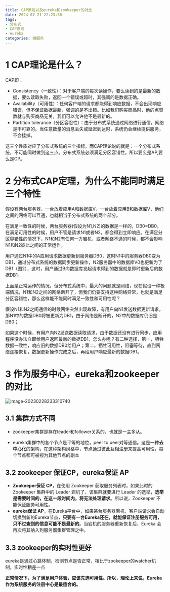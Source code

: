 ```yaml
---
title: CAP原则以及eureka和zookeeper的对比
date: 2024-07-21 22:23:30
tags:
- 分布式
- CAP原则
- eureka
categories: 微服务
---
```


# 1 CAP理论是什么？

CAP即：

- Consistency（一致性）：对于客户端的每次读操作，要么读到的是最新的数据，要么读取失败，返回一个错误或超时，其强调的是数据正确。
- Availability（可用性）：任何客户端的请求都能得到响应数据，不会出现响应错误，但不保证数据最新，强调的是不出错。比如我们购买商品时，他的点赞数就与购买商品无关，我们可以允许他不是最新的。
- Partition tolerance（分区容忍性）：由于分布式系统通过网络进行通信，网络是不可靠的。当任意数量的消息丢失或延迟到达时，系统仍会继续提供服务，不会挂掉。

这三个性质对应了分布式系统的三个指标。而CAP理论说的就是：一个分布式系统，不可能同时做到这三点。分布式系统必须满足分区容错性，所以要么是AP,要么是CP。



# 2 分布式CAP定理，为什么不能同时满足三个特性

假设有两台服务器，一台放着应用A和数据库V，一台放着应用B和数据库V，他们之间的网络可以互通，也就相当于分布式系统的两个部分。

在满足一致性的时候，两台服务器(假设为N1,N2)的数据是一样的，DB0=DB0。在满足可用性的时候，用户不管是请求N1或者N2，都会得到立即响应。在满足分区容错性的情况下，N1和N2有任何一方宕机，或者网络不通的时候，都不会影响N1和N2彼此之间的正常运作。

用户通过N1中的A应用请求数据更新到服务器DB0，这时N1中的服务器DB0变为DB1，通过分布式系统的数据同步更新操作，N2服务器中的数据库V0也更新为了DB1（图2），这时，用户通过B向数据库发起请求得到的数据就是即时更新后的数据DB1。

上面是正常运作的情况，但分布式系统中，最大的问题就是网络，现在假设一种极端情况，N1和N2之间的网络断开了，但我们仍要支持这种网络异常，也就是满足分区容错性，那么这样能不能同时满足一致性和可用性呢？

假设N1和N2之间通信的时候网络突然出现故障，有用户向N1发送数据更新请求，那N1中的数据DB0将被更新为DB1，由于网络是断开的，N2中的数据库仍旧是DB0；

如果这个时候，有用户向N2发送数据读取请求，由于数据还没有进行同步，应用程序没办法立即给用户返回最新的数据DB1，怎么办呢？有二种选择，第一，牺牲数据一致性，响应旧的数据DB0给用户；第二，牺牲可用性，阻塞等待，直到网络连接恢复，数据更新操作完成之后，再给用户响应最新的数据DB1。



# 3 作为服务中心，eureka和zookeeper的对比

![image-20230228233310740](https://panyuro.oss-cn-beijing.aliyuncs.com/image-20230228233310740.png)





## 3.1 集群方式不同

- zookeeper集群是存在leader和follower关系的，也就是一主多从。

- eureka集群中的各个节点是平等的地位，peer to peer对等通信。这是一种**去中心化**的架构，在这种架构风格中，节点通过彼此互相注册来提高可用性，每个节点都可被视为其他节点的副本

## 3.2 zookeeper 保证CP，**eureka保证 AP**

- **Zookeeper保证 CP**，在使用 Zookeeper 获取服务列表时，如果此时的 Zookeeper 集群中的 Leader 宕机了，该集群就要进行 Leader 的选举，**选举是需要时间的，在这一段时间内，将无法处理请求**。所以说，Zookeeper 不能保证服务可用性。
- **eureka保证 AP**，在Eureka平台中，如果某台服务器宕机，客户端请求会自动切换到新的Eureka节点，**只要有一台Eureka还在，就能保证注册服务可用，只不过查到的信息可能不是最新的**。当宕机的服务器重新恢复后，Eureka 会再次将其纳入到服务器集群管理之中。

## 3.3 zookeeper的实时性更好

eureka是通过心跳体制，检测节点是否正常，相比于zookeeper的watcher机制，实时性稍差一点



**正常情况下，为了满足用户体验，应该先选可用性。所以，理论上来说，Eureka作为系统服务的注册中心是最适合的。**

